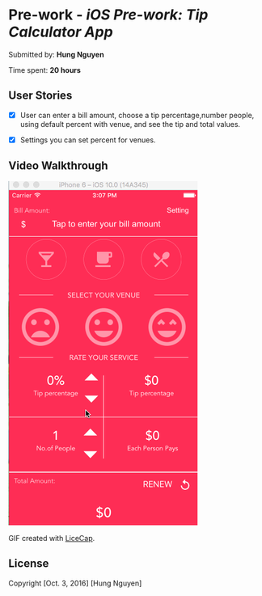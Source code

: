 # Pre-work - *iOS Pre-work: Tip Calculator App*

Submitted by: **Hung Nguyen**

Time spent: **20 hours**

## User Stories

* [x] User can enter a bill amount, choose a tip percentage,number people, using default percent with venue, and see the tip and total values.
* [x] Settings you can set percent for venues.


## Video Walkthrough 

<img src='https://github.com/men0322/Tip_Calculator/blob/master/tip.gif' title='Video Walkthrough' width='' alt='Video Walkthrough' />

GIF created with [LiceCap](http://www.cockos.com/licecap/).

## License

Copyright [Oct. 3, 2016] [Hung Nguyen]

